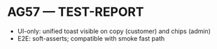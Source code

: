 # AG57 — TEST-REPORT
- UI-only: unified toast visible on copy (customer) and chips (admin)
- E2E: soft-asserts; compatible with smoke fast path

